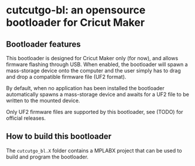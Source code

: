 # cutcutgo-bl: an opensource bootloader for Cricut Maker

## Bootloader features

This bootloader is designed for Cricut Maker only (for now), and allows firmware flashing through USB.
When enabled, the bootloader will spawn a mass-storage device onto the computer and the user simply has
to drag and drop a compatible firmware file (UF2 format).

By default, when no application has been installed the bootloader automatically spawns a mass-storage device
and awaits for a UF2 file to be written to the mounted device.

Only UF2 firmware files are supported by this bootloader, see (TODO) for official releases.

## How to build this bootloader

The `cutcutgo_bl.X` folder contains a MPLABX project that can be used to build and program the bootloader.

